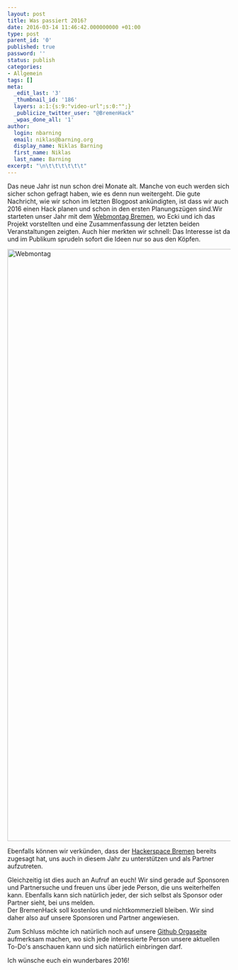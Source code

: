 ```yaml
---
layout: post
title: Was passiert 2016?
date: 2016-03-14 11:46:42.000000000 +01:00
type: post
parent_id: '0'
published: true
password: ''
status: publish
categories:
- Allgemein
tags: []
meta:
  _edit_last: '3'
  _thumbnail_id: '186'
  layers: a:1:{s:9:"video-url";s:0:"";}
  _publicize_twitter_user: "@BremenHack"
  _wpas_done_all: '1'
author:
  login: nbarning
  email: niklas@barning.org
  display_name: Niklas Barning
  first_name: Niklas
  last_name: Barning
excerpt: "\n\t\t\t\t\t\t"
---
```

<p>
				Das neue Jahr ist nun schon drei Monate alt. Manche von euch werden sich sicher schon gefragt haben, wie es denn nun weitergeht. Die gute Nachricht, wie wir schon im letzten Blogpost ankündigten, ist dass wir auch 2016 einen Hack planen und schon in den ersten Planungszügen sind.<!--more-->Wir starteten unser Jahr mit dem <a href="https://www.facebook.com/webmontagbremen">Webmontag Bremen</a>, wo Ecki und ich das Projekt vorstellten und eine Zusammenfassung der letzten beiden Veranstaltungen zeigten. Auch hier merkten wir schnell: Das Interesse ist da und im Publikum sprudeln sofort die Ideen nur so aus den Köpfen.</p>
<p><img class="alignnone size-full wp-image-187" src="{{ site.baseurl }}/assets/bremenhack.jpg" alt="Webmontag" width="2000" height="1333" /></p>
<p>Ebenfalls können wir verkünden, dass der <a href="https://www.hackerspace-bremen.de/">Hackerspace Bremen</a> bereits zugesagt hat, uns auch in diesem Jahr zu unterstützen und als Partner aufzutreten.</p>
<p>Gleichzeitig ist dies auch an Aufruf an euch! Wir sind gerade auf Sponsoren und Partnersuche und freuen uns über jede Person, die uns weiterhelfen kann. Ebenfalls kann sich natürlich jeder, der sich selbst als Sponsor oder Partner sieht, bei uns melden.<br />
Der BremenHack soll kostenlos und nichtkommerziell bleiben. Wir sind daher also auf unsere Sponsoren und Partner angewiesen.</p>
<p>Zum Schluss möchte ich natürlich noch auf unsere <a href="https://github.com/Bremenhack/Orga">Github Orgaseite</a> aufmerksam machen, wo sich jede interessierte Person unsere aktuellen To-Do's anschauen kann und sich natürlich einbringen darf.</p>
<p>Ich wünsche euch ein wunderbares 2016!		</p>
